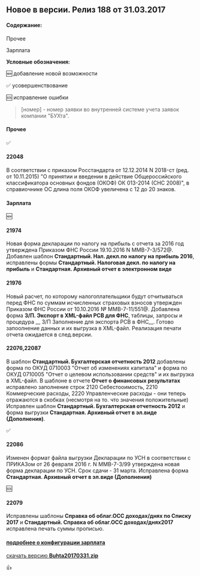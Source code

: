 ## Новое в версии. Релиз 188 от 31.03.2017

#### Содержание:

Прочее

Зарплата

**Условные обозначения:**

:new: добавление новой возможности

:white_check_mark: усовершенствование

:sos: исправление ошибки

 >[номер] - номер заявки во внутренней системе учета заявок компании "БУХта".

#### Прочее

:white_check_mark:

#### 22048
В соответствии с приказом Росстандарта от 12.12.2014 N 2018-ст (ред. от 10.11.2015) "О принятии и введении в действие Общероссийского классификатора основных фондов (ОКОФ) ОК 013-2014 (СНС 2008)",
в справиочнике ОС длина поля ОКОФ увеличена с 12 до 20 знаков.

#### Зарплата

:new:
#### 21974
Новая форма декларации по налогу на прибыль с отчета за 2016 год утверждена Приказом ФНС России 19.10.2016 N ММВ-7-3/572@.
Добавлен шаблон __Стандартный. Нал. декл.по налогу на прибыль 2016__, исправлены формы __Стандартный. Налоговая декл. по налогу на прибыль__ и __Стандартная. Архивный отчет в электронном виде__

#### 21976
Новый расчет, по которому налогоплательщики будут отчитываться перед ФНС по суммам исчисленных страховых взносов утвержден Приказом ФНС России от 10.10.2016 № ММВ-7-11/551@.
Добавлена форма __З/П. Экспорт в XML-файл РСВ для ФНС__, таблицы, запросы и процедура __ З/П Заполнение для экспорта РСВ в ФНС__.
Готово запоолнение данных и их выгрузка в XML-файл. Реализация печати отчета ожидается в след.версии.

#### 22076,22087
В шаблон __Стандартный. Бухгалтерская отчетность 2012__ добавлены форма по ОКУД 0710003 "Отчет об изменениях капитала" и форма по ОКУД 0710005 "Отчет о целевом использовании средств" и их выгрузка в XML-файл.
В шаблоне в отчете __Отчет о финансовых результатах__ исправлено заполнение строк 2120 Себестооимость, 2210 Коммерческие расходы, 2220 Управленческие расходы - они теперь отражаются в скобках (несмотря на то. что значения положительные)
Исправлен шаблон __Стандартный. Бухгалтерская отчетность 2012__ и форма выгрузки __Стандартная. Архивный отчет в эл.виде (Дополнения)__.

:white_check_mark:

#### 22086
Изменен формат файла выгрузки Декларации по УСН в соответствии с ПРИКАЗом от 26 февраля 2016 г. N ММВ-7-3/99 утверждена новая форма декларации по УСН. Срок сдачи - 31 марта.
Исправлена форма __Стандартная. Архивный отчет в эл.виде (Дополнения)__

:sos:

#### 22079
Исправлены шаблоны __Справка об облаг.ОСС доходах/днях по Списку 2017__ и __Стандартный. Справка об облаг.ОСС доходах/днях2017__ исправлена печать суммы прописью.


#### [подробнее о конфигурации зарплата](Стандартная_Зарплата.htm)

[скачать версию **Buhta20170331.zip**](Buhta20170331.zip)

:+1:
